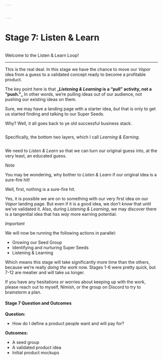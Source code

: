```yaml
---


---
```


<h1 id="stage-7-listen--learn">Stage 7: Listen &amp; Learn</h1>
<p><img src="https://s3.amazonaws.com/nugget.one/academy/listen.jpg" alt=""></p>
<p>Welcome to the Listen &amp; Learn Loop!</p>
<hr>
<p>This is the real deal. In this stage we have the chance to move our  <em>Vapor</em>  idea from a guess to a validated concept ready to become a profitable product.</p>
<p>The key point here is that  <strong>_<em>Listening &amp; Learning</em>  is a “pull” activity, not a “push.”_</strong>  In other words, we’re pulling ideas out of our audience, not pushing our existing ideas on them.</p>
<p>Sure, we may have a landing page with a starter idea,  <em>but</em>  that is only to get us started finding and talking to our Super Seeds.</p>
<p>Why? Well, it all goes back to ye old successful business stack.</p>
<p><img src="https://s3.amazonaws.com/nugget.one/academy/stack.png" alt=""></p>
<p>Specifically, the bottom two layers, which I call  <em>Learning &amp; Earning</em>.</p>
<p><img src="https://s3.amazonaws.com/nugget.one/academy/stack-bottom.png" alt=""></p>
<p>We need to  <em>Listen &amp; Learn</em>  so that we can turn our original guess into, at the very least, an educated guess.</p>
<p><em>Note</em></p>
<p>You may be wondering, why bother to  <em>Listen &amp; Learn</em>  if our original idea is a sure-fire hit!</p>
<p>Well, first, nothing is a sure-fire hit.</p>
<p>Yes, it is possible we are on to something with our very first idea on our  <em>Vapor</em>  landing page. But even if it is a good idea, we don’t  <em>know</em>  that until we’ve validated it. Also, during  <em>Listening &amp; Learning</em>, we may discover there is a tangential idea that has  <em>way</em>  more earning potential.</p>
<p><em>Important</em></p>
<p>We will now be running the following actions in parallel:</p>
<ul>
<li>Growing our Seed Group</li>
<li>Identifying and nurturing Super Seeds</li>
<li>Listening &amp; Learning</li>
</ul>
<p>Which means this stage will take significantly more time than the others, because we’re really  <em>doing the work</em>  now. Stages 1-6 were pretty quick, but 7-12 are meatier and will take us longer.</p>
<p>If you have any hesitations or worries about keeping up with the work, please reach out to myself, Nimish, or the group on Discord to try to brainstorm a plan.</p>
<h4 id="stage-7-question-and-outcomes">Stage 7 Question and Outcomes</h4>
<p><strong>Question:</strong></p>
<ul>
<li>How do I define a product people want and will pay for?</li>
</ul>
<p><strong>Outcomes:</strong></p>
<ul>
<li>A seed group</li>
<li>A validated product idea</li>
<li>Initial product mockups</li>
</ul>

